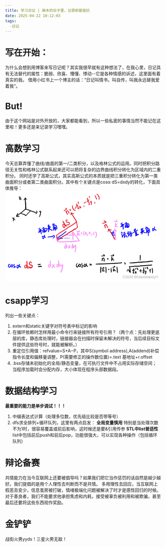 ```yaml
---
title: 学习日记 | 麻木的日子里，记录即是抵抗
date: 2025-04-22 10:12:03
tags:
  -日记
---
```

# 写在开始：
为什么会想到用博客来写日记呢？其实我很早就有这种想法了，在我心里，日记具有无法替代的属性：脆弱、欣喜、懵懂、悸动--它是各种情感的诉述，这里面有着真实的我。
借用小红书上一个博主的话：“日记叫情书，叫自传，叫我永远替我爱着我”。
# But!
由于这个网站是对外开放的，大家都能看到，所以一些私密的事情当然不能记在这里啦！更多还是来记录学习嘿嘿。
# 高数学习
今天总算弄懂了曲线/曲面的第一/二类积分，以及格林公式的运用。同时把积分路径无关性和格林公式联系起来还可以把将复杂的边界曲线积分转化为区域内的二重积分。
同时还学了高斯公式，其实高斯公式的本质就是把三重积分转化为第一类曲面积分或者第二类曲面积分。其中有个关键点是cosα dS=dxdy的转化，下面具体推导：
![曲面积分的转化](gaosi.png "derivation")
# csapp学习
列出一些关键点：
1. extern和static关键字对符号表中标记的影响
2. 在循环依赖时怎样用最小命令行来链接所有符号引用？（两个点：先处理更底层的库，静态库处理时，链接器会在扫描时保留未解决的符号，当后续目标文件提供这些符号时，就能被解析。）
3. 重定位引用值：refvalue=S+A−P，其中S(symbol address),A(addend)补偿指令长度和偏移量调整，P(需要修正的操作数位置)=.text 基地址+r.offset
4. .bss存储未初始化的全局/静态变量，在可执行文件中不占用实际存储空间；当程序加载时会分配内存，大小体现在程序头部数据段。
# 数据结构学习
**最重要的能力是单步调试！！！**
1. 中缀表达式计算（处理多位数，优先级比较是否带等号）
2. dfs求全排列+循环队列，这里有两点启发：
**全局变量慎用**
特别是当处理次数不为1时，很容易覆盖或前后影响，这时候还是要&引用传参
**STL中list普适性**
list中包括前后push和前后pop，功能很强大，可以实现各种操作（包括循环队列）
# 辩论备赛
共情能力在当今互联网上还要被倡导吗？如果我们把它当作惩罚的话自然是越少越好。我们提倡的是用个人理性去判断而不是共情。
多用理性去回应，当互联网上假恶丑变少，信息茧房被打破，情绪极端化问题被解决了时才是感性回归的时候。
对于善良者，我们不能要求他承担焦虑和内耗，接受被辜负被利用和被欺骗，甚至最后还要将这些东西视作奖励。
# 金铲铲
战街火男yyds！三星火男无敌！
